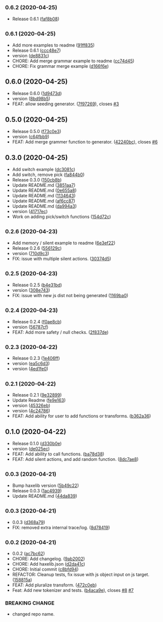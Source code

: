 ## <small>0.6.2 (2020-04-25)</small>

* Release 0.6.1 ([faf8b08](https://github.com/dropecho/storygen/commit/faf8b08))



## <small>0.6.1 (2020-04-25)</small>

* Add more examples to readme ([91ff835](https://github.com/dropecho/storygen/commit/91ff835))
* Release 0.6.1 ([ccc48e7](https://github.com/dropecho/storygen/commit/ccc48e7))
* version ([de8831c](https://github.com/dropecho/storygen/commit/de8831c))
* CHORE: Add merge grammar example to readme ([cc74d45](https://github.com/dropecho/storygen/commit/cc74d45))
* CHORE: Fix grammar merge example ([d166f6e](https://github.com/dropecho/storygen/commit/d166f6e))



## 0.6.0 (2020-04-25)

* Release 0.6.0 ([1d9473d](https://github.com/dropecho/storygen/commit/1d9473d))
* version ([8bd98b5](https://github.com/dropecho/storygen/commit/8bd98b5))
* FEAT: allow seeding generator. ([7f97269](https://github.com/dropecho/storygen/commit/7f97269)), closes [#3](https://github.com/dropecho/storygen/issues/3)



## 0.5.0 (2020-04-25)

* Release 0.5.0 ([f73c0e3](https://github.com/dropecho/storygen/commit/f73c0e3))
* version ([c64fbb9](https://github.com/dropecho/storygen/commit/c64fbb9))
* FEAT: Add merge grammer function to generator. ([42240bc](https://github.com/dropecho/storygen/commit/42240bc)), closes [#6](https://github.com/dropecho/storygen/issues/6)



## 0.3.0 (2020-04-25)

* Add switch example ([dc3081c](https://github.com/dropecho/storygen/commit/dc3081c))
* Add switch, remove pick ([fa844b0](https://github.com/dropecho/storygen/commit/fa844b0))
* Release 0.3.0 ([150cb8b](https://github.com/dropecho/storygen/commit/150cb8b))
* Update README.md ([3851aa7](https://github.com/dropecho/storygen/commit/3851aa7))
* Update README.md ([0e655a8](https://github.com/dropecho/storygen/commit/0e655a8))
* Update README.md ([1134643](https://github.com/dropecho/storygen/commit/1134643))
* Update README.md ([af6cc87](https://github.com/dropecho/storygen/commit/af6cc87))
* Update README.md ([da994a3](https://github.com/dropecho/storygen/commit/da994a3))
* version ([41717ec](https://github.com/dropecho/storygen/commit/41717ec))
* Work on adding pick/switch functions ([154d72c](https://github.com/dropecho/storygen/commit/154d72c))



## <small>0.2.6 (2020-04-23)</small>

* Add memory / silent example to readme ([6e3ef22](https://github.com/dropecho/storygen/commit/6e3ef22))
* Release 0.2.6 ([556129c](https://github.com/dropecho/storygen/commit/556129c))
* version ([710d9c3](https://github.com/dropecho/storygen/commit/710d9c3))
* FIX: issue with multiple silent actions. ([30374d5](https://github.com/dropecho/storygen/commit/30374d5))



## <small>0.2.5 (2020-04-23)</small>

* Release 0.2.5 ([b4e31bd](https://github.com/dropecho/storygen/commit/b4e31bd))
* version ([308e743](https://github.com/dropecho/storygen/commit/308e743))
* FIX: issue with new js dist not being generated ([1169ba0](https://github.com/dropecho/storygen/commit/1169ba0))



## <small>0.2.4 (2020-04-23)</small>

* Release 0.2.4 ([f0ae8cb](https://github.com/dropecho/storygen/commit/f0ae8cb))
* version ([56787cf](https://github.com/dropecho/storygen/commit/56787cf))
* FEAT: Add more safety / null checks. ([2f837de](https://github.com/dropecho/storygen/commit/2f837de))



## <small>0.2.3 (2020-04-22)</small>

* Release 0.2.3 ([1e406ff](https://github.com/dropecho/storygen/commit/1e406ff))
* version ([ea5c6d3](https://github.com/dropecho/storygen/commit/ea5c6d3))
* version ([4ed1fe0](https://github.com/dropecho/storygen/commit/4ed1fe0))



## <small>0.2.1 (2020-04-22)</small>

* Release 0.2.1 ([9e32899](https://github.com/dropecho/storygen/commit/9e32899))
* Update Readme ([fe9e163](https://github.com/dropecho/storygen/commit/fe9e163))
* version ([45326eb](https://github.com/dropecho/storygen/commit/45326eb))
* version ([4c24786](https://github.com/dropecho/storygen/commit/4c24786))
* FEAT: Add ability for user to add functions or transforms. ([b362a36](https://github.com/dropecho/storygen/commit/b362a36))



## 0.1.0 (2020-04-22)

* Release 0.1.0 ([d330b0e](https://github.com/dropecho/storygen/commit/d330b0e))
* version ([de025ec](https://github.com/dropecho/storygen/commit/de025ec))
* FEAT: Add ability to call functions. ([ba78d38](https://github.com/dropecho/storygen/commit/ba78d38))
* FEAT: Add silent actions, and add random function. ([8dc7ae8](https://github.com/dropecho/storygen/commit/8dc7ae8))



## <small>0.0.3 (2020-04-21)</small>

* Bump haxelib version ([5b49c22](https://github.com/dropecho/storygen/commit/5b49c22))
* Release 0.0.3 ([1ac4939](https://github.com/dropecho/storygen/commit/1ac4939))
* Update README.md ([44da839](https://github.com/dropecho/storygen/commit/44da839))



## <small>0.0.3 (2020-04-21)</small>

* 0.0.3 ([d368a79](https://github.com/dropecho/storygen/commit/d368a79))
* FIX: removed extra internal trace/log. ([8d78419](https://github.com/dropecho/storygen/commit/8d78419))



## <small>0.0.2 (2020-04-21)</small>

* 0.0.2 ([ac7bc62](https://github.com/dropecho/storygen/commit/ac7bc62))
* CHORE: Add changelog. ([9ab2002](https://github.com/dropecho/storygen/commit/9ab2002))
* CHORE: Add haxelib.json ([d2da41c](https://github.com/dropecho/storygen/commit/d2da41c))
* CHORE: Initial commit ([c8bfd94](https://github.com/dropecho/storygen/commit/c8bfd94))
* REFACTOR: Cleanup tests, fix issue with js object input on js target. ([158815a](https://github.com/dropecho/storygen/commit/158815a))
* FEAT: Add pluralize transform. ([472c0eb](https://github.com/dropecho/storygen/commit/472c0eb))
* Feat: Add new tokenizer and tests. ([b4aca9e](https://github.com/dropecho/storygen/commit/b4aca9e)), closes [#8](https://github.com/dropecho/storygen/issues/8) [#7](https://github.com/dropecho/storygen/issues/7)


### BREAKING CHANGE

* changed repo name.



